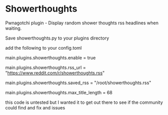 # Showerthoughts
Pwnagotchi plugin - Display random shower thoughts rss headlines when waiting.

Save showerthoughts.py to your plugins directory

add the following to your config.toml

main.plugins.showerthoughts.enable = true

main.plugins.showerthoughts.rss_url = "https://www.reddit.com/r/showerthoughts.rss"

main.plugins.showerthoughts.saved_rss = "/root/showerthoughts.rss"

main.plugins.showerthoughts.max_title_length = 68

this code is untested but I wanted it to get out there to see if the community could find and fix and issues

